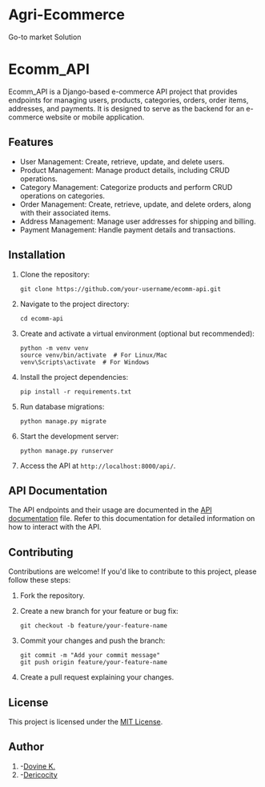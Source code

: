 # Agri-Ecommerce

Go-to market Solution 

# Ecomm_API

Ecomm_API is a Django-based e-commerce API project that provides endpoints for managing users, products, categories, orders, order items, addresses, and payments. It is designed to serve as the backend for an e-commerce website or mobile application.

## Features

- User Management: Create, retrieve, update, and delete users.
- Product Management: Manage product details, including CRUD operations.
- Category Management: Categorize products and perform CRUD operations on categories.
- Order Management: Create, retrieve, update, and delete orders, along with their associated items.
- Address Management: Manage user addresses for shipping and billing.
- Payment Management: Handle payment details and transactions.

## Installation

1. Clone the repository:

   ```shell
   git clone https://github.com/your-username/ecomm-api.git
   ```

2. Navigate to the project directory:

   ```shell
   cd ecomm-api
   ```

3. Create and activate a virtual environment (optional but recommended):

   ```shell
   python -m venv venv
   source venv/bin/activate  # For Linux/Mac
   venv\Scripts\activate  # For Windows
   ```

4. Install the project dependencies:

   ```shell
   pip install -r requirements.txt
   ```

5. Run database migrations:

   ```shell
   python manage.py migrate
   ```

6. Start the development server:

   ```shell
   python manage.py runserver
   ```

7. Access the API at `http://localhost:8000/api/`.

## API Documentation

The API endpoints and their usage are documented in the [API documentation](API_DOCUMENTATION.md) file. Refer to this documentation for detailed information on how to interact with the API.


## Contributing

Contributions are welcome! If you'd like to contribute to this project, please follow these steps:

1. Fork the repository.

2. Create a new branch for your feature or bug fix:

   ```shell
   git checkout -b feature/your-feature-name
   ```

3. Commit your changes and push the branch:

   ```shell
   git commit -m "Add your commit message"
   git push origin feature/your-feature-name
   ```

4. Create a pull request explaining your changes.

## License

This project is licensed under the [MIT License](LICENSE).
## Author
1. -[Dovine K.](https://Sophinius-comp-os.github.io)
2. -[Dericocity](https://github.com/dericocity)

